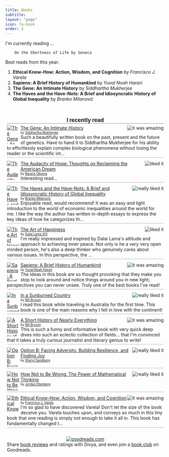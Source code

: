 ```yaml
---
title: Books
subtitle:
layout: "page"
icon: fa-book
order: 2
---
```


I'm currently reading ...

        On the Shortness of Life by Seneca

Best reads from this year:
>
1. **Ethical Know-How: Action, Wisdom, and Cognition** by *Francisco J. Varela*
2. **Sapiens: A Brief History of Humankind** by *Yuval Noah Harari*
3. **The Gene: An Intimate History** by *Siddhartha Mukherjee*
4. **The Haves and the Have-Nots: A Brief and Idiosyncratic History of Global Inequality** by *Branko Milanović*

<!-- Show static HTML/CSS as a placeholder in case js is not enabled - javascript include will override this if things work -->
<style type="text/css" media="screen">
.gr_custom_container_1532662987 {
/* customize your Goodreads widget container here*/
border: 0px solid gray;
border-radius:10px;
padding: 10px 5px 10px 5px;
background-color: transparent;
}
.gr_custom_header_1532662987 {
/* customize your Goodreads header here*/
border-bottom: 1px solid gray;
width: 100%;
margin-bottom: 5px;
text-align: center;
font-size: 120%
}
.gr_custom_each_container_1532662987 {
/* customize each individual book container here */
width: 100%;
clear: both;
margin-bottom: 10px;
overflow: auto;
padding-bottom: 4px;
border-bottom: 1px solid #aaa;
}
.gr_custom_book_container_1532662987 {
/* customize your book covers here */
overflow: hidden;
height: 60px;
float: left;
margin-right: 4px;
width: 39px;
}
.gr_custom_author_1532662987 {
/* customize your author names here */
font-size: 10px;
}
.gr_custom_tags_1532662987 {
/* customize your tags here */
font-size: 10px;
color: gray;
}
.gr_custom_rating_1532662987 {
/* customize your rating stars here */
float: right;
}
</style>

<div id="gr_custom_widget_1532662987">
    <div class="gr_custom_container_1532662987">
<h2 class="gr_custom_header_1532662987">
<a style="text-decoration: none;" rel="nofollow" href="https://www.goodreads.com/review/list/19726688-divya-sivasankaran?shelf=read&amp;utm_medium=api&amp;utm_source=custom_widget">I recently read</a>
</h2>
<div class="gr_custom_each_container_1532662987">
    <div class="gr_custom_book_container_1532662987">
      <a title="The Gene: An Intimate History" rel="nofollow" href="https://www.goodreads.com/review/show/2414759662?utm_medium=api&amp;utm_source=custom_widget"><img alt="The Gene: An Intimate History" border="0" src="https://images.gr-assets.com/books/1463591739s/27276428.jpg" /></a>
    </div>
    <div class="gr_custom_rating_1532662987">
      <span class=" staticStars" title="it was amazing"><img alt="it was amazing" src="https://www.goodreads.com/images/layout/gr_red_star_active.png" /><img alt="" src="https://www.goodreads.com/images/layout/gr_red_star_active.png" /><img alt="" src="https://www.goodreads.com/images/layout/gr_red_star_active.png" /><img alt="" src="https://www.goodreads.com/images/layout/gr_red_star_active.png" /><img alt="" src="https://www.goodreads.com/images/layout/gr_red_star_active.png" /></span>
    </div>
    <div class="gr_custom_title_1532662987">
      <a rel="nofollow" href="https://www.goodreads.com/review/show/2414759662?utm_medium=api&amp;utm_source=custom_widget">The Gene: An Intimate History</a>
    </div>
    <div class="gr_custom_author_1532662987">
      by <a rel="nofollow" href="https://www.goodreads.com/author/show/3032451.Siddhartha_Mukherjee">Siddhartha Mukherjee</a>
    </div>
    <div class="gr_custom_review_1532662987">
      Such a beautifully written book on the past, present and the future of genetics. Have to hand it to Siddhartha Mukherjee for his ability to effortlessly explain complex biological phenomena without losing the reader or the scientific int...
    </div>
</div>
<div class="gr_custom_each_container_1532662987">
    <div class="gr_custom_book_container_1532662987">
      <a title="The Audacity of Hope: Thoughts on Reclaiming the American Dream" rel="nofollow" href="https://www.goodreads.com/review/show/2378532812?utm_medium=api&amp;utm_source=custom_widget"><img alt="The Audacity of Hope: Thoughts on Reclaiming the American Dream" border="0" src="https://images.gr-assets.com/books/1386925614s/9742.jpg" /></a>
    </div>
    <div class="gr_custom_rating_1532662987">
      <span class=" staticStars" title="liked it"><img alt="liked it" src="https://www.goodreads.com/images/layout/gr_red_star_active.png" /><img alt="" src="https://www.goodreads.com/images/layout/gr_red_star_active.png" /><img alt="" src="https://www.goodreads.com/images/layout/gr_red_star_active.png" /><img alt="" src="https://www.goodreads.com/images/layout/gr_red_star_inactive.png" /><img alt="" src="https://www.goodreads.com/images/layout/gr_red_star_inactive.png" /></span>
    </div>
    <div class="gr_custom_title_1532662987">
      <a rel="nofollow" href="https://www.goodreads.com/review/show/2378532812?utm_medium=api&amp;utm_source=custom_widget">The Audacity of Hope: Thoughts on Reclaiming the American Dream</a>
    </div>
    <div class="gr_custom_author_1532662987">
      by <a rel="nofollow" href="https://www.goodreads.com/author/show/6356.Barack_Obama">Barack Obama</a>
    </div>
    <div class="gr_custom_review_1532662987">
      Interesting read...
    </div>
</div>
<div class="gr_custom_each_container_1532662987">
    <div class="gr_custom_book_container_1532662987">
      <a title="The Haves and the Have-Nots: A Brief and Idiosyncratic History of Global Inequality" rel="nofollow" href="https://www.goodreads.com/review/show/2325688495?utm_medium=api&amp;utm_source=custom_widget"><img alt="The Haves and the Have-Nots: A Brief and Idiosyncratic History of Global Inequality" border="0" src="https://images.gr-assets.com/books/1328841742s/8906588.jpg" /></a>
    </div>
    <div class="gr_custom_rating_1532662987">
      <span class=" staticStars" title="really liked it"><img alt="really liked it" src="https://www.goodreads.com/images/layout/gr_red_star_active.png" /><img alt="" src="https://www.goodreads.com/images/layout/gr_red_star_active.png" /><img alt="" src="https://www.goodreads.com/images/layout/gr_red_star_active.png" /><img alt="" src="https://www.goodreads.com/images/layout/gr_red_star_active.png" /><img alt="" src="https://www.goodreads.com/images/layout/gr_red_star_inactive.png" /></span>
    </div>
    <div class="gr_custom_title_1532662987">
      <a rel="nofollow" href="https://www.goodreads.com/review/show/2325688495?utm_medium=api&amp;utm_source=custom_widget">The Haves and the Have-Nots: A Brief and Idiosyncratic History of Global Inequality</a>
    </div>
    <div class="gr_custom_author_1532662987">
      by <a rel="nofollow" href="https://www.goodreads.com/author/show/347741.Branko_Milanovi_">Branko Milanović</a>
    </div>
    <div class="gr_custom_review_1532662987">
      Enjoyable read, would recommend! It was an easy and light introduction to the world of economic inequalities around the world for me. I like the way the author has written in-depth essays to express the key ideas of how he categorizes th...
    </div>
</div>
<div class="gr_custom_each_container_1532662987">
    <div class="gr_custom_book_container_1532662987">
      <a title="The Art of Happiness" rel="nofollow" href="https://www.goodreads.com/review/show/2247594115?utm_medium=api&amp;utm_source=custom_widget"><img alt="The Art of Happiness" border="0" src="https://images.gr-assets.com/books/1309287434s/38210.jpg" /></a>
    </div>
    <div class="gr_custom_rating_1532662987">
      <span class=" staticStars" title="liked it"><img alt="liked it" src="https://www.goodreads.com/images/layout/gr_red_star_active.png" /><img alt="" src="https://www.goodreads.com/images/layout/gr_red_star_active.png" /><img alt="" src="https://www.goodreads.com/images/layout/gr_red_star_active.png" /><img alt="" src="https://www.goodreads.com/images/layout/gr_red_star_inactive.png" /><img alt="" src="https://www.goodreads.com/images/layout/gr_red_star_inactive.png" /></span>
    </div>
    <div class="gr_custom_title_1532662987">
      <a rel="nofollow" href="https://www.goodreads.com/review/show/2247594115?utm_medium=api&amp;utm_source=custom_widget">The Art of Happiness</a>
    </div>
    <div class="gr_custom_author_1532662987">
      by <a rel="nofollow" href="https://www.goodreads.com/author/show/570218.Dalai_Lama_XIV">Dalai Lama XIV</a>
    </div>
    <div class="gr_custom_review_1532662987">
      I'm really impressed and inspired by Dalai Lama's attitude and approach to achieving inner peace. Not only is he a very very open minded person, he's also a deep thinker who genuinely cares about various issues. In this perspective, the ...
    </div>
</div>
<div class="gr_custom_each_container_1532662987">
    <div class="gr_custom_book_container_1532662987">
      <a title="Sapiens: A Brief History of Humankind" rel="nofollow" href="https://www.goodreads.com/review/show/2006896218?utm_medium=api&amp;utm_source=custom_widget"><img alt="Sapiens: A Brief History of Humankind" border="0" src="https://images.gr-assets.com/books/1420585954s/23692271.jpg" /></a>
    </div>
    <div class="gr_custom_rating_1532662987">
      <span class=" staticStars" title="it was amazing"><img alt="it was amazing" src="https://www.goodreads.com/images/layout/gr_red_star_active.png" /><img alt="" src="https://www.goodreads.com/images/layout/gr_red_star_active.png" /><img alt="" src="https://www.goodreads.com/images/layout/gr_red_star_active.png" /><img alt="" src="https://www.goodreads.com/images/layout/gr_red_star_active.png" /><img alt="" src="https://www.goodreads.com/images/layout/gr_red_star_active.png" /></span>
    </div>
    <div class="gr_custom_title_1532662987">
      <a rel="nofollow" href="https://www.goodreads.com/review/show/2006896218?utm_medium=api&amp;utm_source=custom_widget">Sapiens: A Brief History of Humankind</a>
    </div>
    <div class="gr_custom_author_1532662987">
      by <a rel="nofollow" href="https://www.goodreads.com/author/show/395812.Yuval_Noah_Harari">Yuval Noah Harari</a>
    </div>
    <div class="gr_custom_review_1532662987">
      The ideas in this book are so thought provoking that they make you stop to look around and notice things around you in new light; perspectives you can never unsee. Truly one of the best books I've read!
    </div>
</div>
<div class="gr_custom_each_container_1532662987">
    <div class="gr_custom_book_container_1532662987">
      <a title="In a Sunburned Country" rel="nofollow" href="https://www.goodreads.com/review/show/2304000735?utm_medium=api&amp;utm_source=custom_widget"><img alt="In a Sunburned Country" border="0" src="https://images.gr-assets.com/books/1388176242s/24.jpg" /></a>
    </div>
    <div class="gr_custom_rating_1532662987">
      <span class=" staticStars" title="really liked it"><img alt="really liked it" src="https://www.goodreads.com/images/layout/gr_red_star_active.png" /><img alt="" src="https://www.goodreads.com/images/layout/gr_red_star_active.png" /><img alt="" src="https://www.goodreads.com/images/layout/gr_red_star_active.png" /><img alt="" src="https://www.goodreads.com/images/layout/gr_red_star_active.png" /><img alt="" src="https://www.goodreads.com/images/layout/gr_red_star_inactive.png" /></span>
    </div>
    <div class="gr_custom_title_1532662987">
      <a rel="nofollow" href="https://www.goodreads.com/review/show/2304000735?utm_medium=api&amp;utm_source=custom_widget">In a Sunburned Country</a>
    </div>
    <div class="gr_custom_author_1532662987">
      by <a rel="nofollow" href="https://www.goodreads.com/author/show/7.Bill_Bryson">Bill Bryson</a>
    </div>
    <div class="gr_custom_review_1532662987">
      I read this book while traveling in Australia for the first time. This book is one of the main reasons why I fell in love with the continent!
    </div>
</div>
<div class="gr_custom_each_container_1532662987">
    <div class="gr_custom_book_container_1532662987">
      <a title="A Short History of Nearly Everything" rel="nofollow" href="https://www.goodreads.com/review/show/1408708620?utm_medium=api&amp;utm_source=custom_widget"><img alt="A Short History of Nearly Everything" border="0" src="https://images.gr-assets.com/books/1433086293s/21.jpg" /></a>
    </div>
    <div class="gr_custom_rating_1532662987">
      <span class=" staticStars" title="it was amazing"><img alt="it was amazing" src="https://www.goodreads.com/images/layout/gr_red_star_active.png" /><img alt="" src="https://www.goodreads.com/images/layout/gr_red_star_active.png" /><img alt="" src="https://www.goodreads.com/images/layout/gr_red_star_active.png" /><img alt="" src="https://www.goodreads.com/images/layout/gr_red_star_active.png" /><img alt="" src="https://www.goodreads.com/images/layout/gr_red_star_active.png" /></span>
    </div>
    <div class="gr_custom_title_1532662987">
      <a rel="nofollow" href="https://www.goodreads.com/review/show/1408708620?utm_medium=api&amp;utm_source=custom_widget">A Short History of Nearly Everything</a>
    </div>
    <div class="gr_custom_author_1532662987">
      by <a rel="nofollow" href="https://www.goodreads.com/author/show/7.Bill_Bryson">Bill Bryson</a>
    </div>
    <div class="gr_custom_review_1532662987">
      This is such a funny and informative book with very quick deep dives into such an eclectic collection of fields... that I'm convinced that it takes a truly curious journalist and literary genius to write!
    </div>
</div>
<div class="gr_custom_each_container_1532662987">
    <div class="gr_custom_book_container_1532662987">
      <a title="Option B: Facing Adversity, Building Resilience, and Finding Joy" rel="nofollow" href="https://www.goodreads.com/review/show/2227318288?utm_medium=api&amp;utm_source=custom_widget"><img alt="Option B: Facing Adversity, Building Resilience, and Finding Joy" border="0" src="https://images.gr-assets.com/books/1493998427s/32938155.jpg" /></a>
    </div>
    <div class="gr_custom_rating_1532662987">
      <span class=" staticStars" title="really liked it"><img alt="really liked it" src="https://www.goodreads.com/images/layout/gr_red_star_active.png" /><img alt="" src="https://www.goodreads.com/images/layout/gr_red_star_active.png" /><img alt="" src="https://www.goodreads.com/images/layout/gr_red_star_active.png" /><img alt="" src="https://www.goodreads.com/images/layout/gr_red_star_active.png" /><img alt="" src="https://www.goodreads.com/images/layout/gr_red_star_inactive.png" /></span>
    </div>
    <div class="gr_custom_title_1532662987">
      <a rel="nofollow" href="https://www.goodreads.com/review/show/2227318288?utm_medium=api&amp;utm_source=custom_widget">Option B: Facing Adversity, Building Resilience, and Finding Joy</a>
    </div>
    <div class="gr_custom_author_1532662987">
      by <a rel="nofollow" href="https://www.goodreads.com/author/show/5333595.Sheryl_Sandberg">Sheryl Sandberg</a>
    </div>
</div>
<div class="gr_custom_each_container_1532662987">
    <div class="gr_custom_book_container_1532662987">
      <a title="How Not to Be Wrong: The Power of Mathematical Thinking" rel="nofollow" href="https://www.goodreads.com/review/show/1874931124?utm_medium=api&amp;utm_source=custom_widget"><img alt="How Not to Be Wrong: The Power of Mathematical Thinking" border="0" src="https://images.gr-assets.com/books/1387726285s/18693884.jpg" /></a>
    </div>
    <div class="gr_custom_rating_1532662987">
      <span class=" staticStars" title="really liked it"><img alt="really liked it" src="https://www.goodreads.com/images/layout/gr_red_star_active.png" /><img alt="" src="https://www.goodreads.com/images/layout/gr_red_star_active.png" /><img alt="" src="https://www.goodreads.com/images/layout/gr_red_star_active.png" /><img alt="" src="https://www.goodreads.com/images/layout/gr_red_star_active.png" /><img alt="" src="https://www.goodreads.com/images/layout/gr_red_star_inactive.png" /></span>
    </div>
    <div class="gr_custom_title_1532662987">
      <a rel="nofollow" href="https://www.goodreads.com/review/show/1874931124?utm_medium=api&amp;utm_source=custom_widget">How Not to Be Wrong: The Power of Mathematical Thinking</a>
    </div>
    <div class="gr_custom_author_1532662987">
      by <a rel="nofollow" href="https://www.goodreads.com/author/show/359894.Jordan_Ellenberg">Jordan Ellenberg</a>
    </div>
</div>
<div class="gr_custom_each_container_1532662987">
    <div class="gr_custom_book_container_1532662987">
      <a title="Ethical Know-How: Action, Wisdom, and Cognition" rel="nofollow" href="https://www.goodreads.com/review/show/2216526343?utm_medium=api&amp;utm_source=custom_widget"><img alt="Ethical Know-How: Action, Wisdom, and Cognition" border="0" src="https://images.gr-assets.com/books/1347321006s/695484.jpg" /></a>
    </div>
    <div class="gr_custom_rating_1532662987">
      <span class=" staticStars" title="it was amazing"><img alt="it was amazing" src="https://www.goodreads.com/images/layout/gr_red_star_active.png" /><img alt="" src="https://www.goodreads.com/images/layout/gr_red_star_active.png" /><img alt="" src="https://www.goodreads.com/images/layout/gr_red_star_active.png" /><img alt="" src="https://www.goodreads.com/images/layout/gr_red_star_active.png" /><img alt="" src="https://www.goodreads.com/images/layout/gr_red_star_active.png" /></span>
    </div>
    <div class="gr_custom_title_1532662987">
      <a rel="nofollow" href="https://www.goodreads.com/review/show/2216526343?utm_medium=api&amp;utm_source=custom_widget">Ethical Know-How: Action, Wisdom, and Cognition</a>
    </div>
    <div class="gr_custom_author_1532662987">
      by <a rel="nofollow" href="https://www.goodreads.com/author/show/60727.Francisco_J_Varela">Francisco J. Varela</a>
    </div>
    <div class="gr_custom_review_1532662987">
      I'm so glad to have discovered Varela!
Don't let the size of the book deceive you. Varela touches upon, and conveys so much in this tiny book that one reading is simply not enough to take it all in. This book has fundamentally changed t...
    </div>
</div>
<br style="clear: both"/>
<center>
<a rel="nofollow" href="https://www.goodreads.com/"><img alt="goodreads.com" style="border:0" src="https://www.goodreads.com/images/widget/widget_logo.gif" /></a>
</center>
<noscript>
Share <a rel="nofollow" href="https://www.goodreads.com/">book reviews</a> and ratings with Divya, and even join a <a rel="nofollow" href="https://www.goodreads.com/group">book club</a> on Goodreads.
</noscript>
</div>

</div>
<script src="https://www.goodreads.com/review/custom_widget/19726688.I%20recently%20read?cover_position=left&cover_size=small&num_books=10&order=d&shelf=read&show_author=1&show_cover=1&show_rating=1&show_review=1&show_tags=0&show_title=1&sort=date_read&widget_bg_color=FFFFFF&widget_bg_transparent=true&widget_border_width=none&widget_id=1532662987&widget_text_color=000000&widget_title_size=medium&widget_width=full" type="text/javascript" charset="utf-8"></script>
